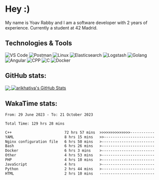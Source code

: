 
# Hey :)
My name is Yoav Rabby and I am a software developer with 2 years of experience.
Currently a student at 42 Madrid.

## Technologies & Tools
![VS Code](https://img.shields.io/badge/-VS%20Code-black?style=flat-square&logo=visual-studio-code)
![Postman](https://img.shields.io/badge/Postman-black?style=flat-square&logo=postman)
![Linux](https://img.shields.io/badge/Linux-black?style=flat-square&logo=linux)
![Elasticsearch](https://img.shields.io/badge/Elasticsearch-005571?style=flat-square&logo=elasticsearch)
![Logstash](https://img.shields.io/badge/Logstash-005571?style=flat-square&logo=logstash)
![Golang](https://img.shields.io/badge/Golang-06062C?style=flat-square&logo=go)
![Angular](https://img.shields.io/badge/Angular-06062C?style=flat-square&logo=angular)
![CPP](https://img.shields.io/badge/CPP-06062C?style=flat-square&logo=CPP)
![C](https://img.shields.io/badge/C-06062C?style=flat-square&logo=C)
![Docker](https://img.shields.io/badge/Docker-06062C?style=flat-square&logo=Docker)

## GitHub stats:
<a href="https://github.com/arikhativa/arikhativa">
  <img align="center" src="https://github-readme-stats.vercel.app/api/top-langs/?username=arikhativa&hide=java,html,tex&title_color=ffffff&text_color=c9cacc&icon_color=2bbc8a&bg_color=1d1f21&langs_count=3" />
</a>
<a href="https://github.com/arikhativa/arikhativa">
  <img align="center" src="https://github-readme-stats.vercel.app/api?username=arikhativa&show_icons=true&line_height=27&count_private=true&title_color=ffffff&text_color=c9cacc&icon_color=2bbc8a&bg_color=1d1f21" alt="arikhativa's GitHub Stats" />
</a>

## WakaTime stats:
```txt
From: 29 June 2023 - To: 21 October 2023

Total Time: 129 hrs 28 mins

C++                        72 hrs 57 mins  >>>>>>>>>>>>>>-----------   56.34 %
YAML                       8 hrs 15 mins   >>-----------------------   06.38 %
Nginx configuration file   6 hrs 50 mins   >------------------------   05.29 %
Bash                       6 hrs 26 mins   >------------------------   04.98 %
Docker                     6 hrs 3 mins    >------------------------   04.67 %
Other                      4 hrs 53 mins   >------------------------   03.78 %
PHP                        4 hrs 10 mins   >------------------------   03.22 %
JavaScript                 4 hrs           >------------------------   03.10 %
Python                     2 hrs 44 mins   >------------------------   02.12 %
HTML                       2 hrs 10 mins   -------------------------   01.68 %
```

<!--END_SECTION:waka-->